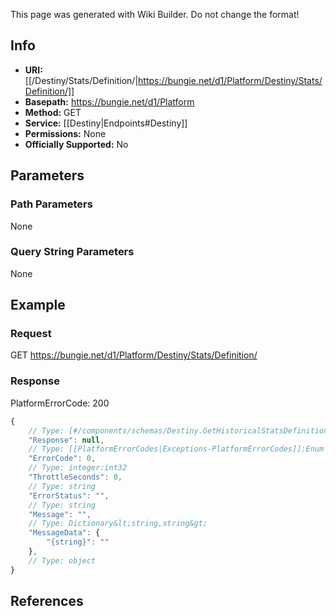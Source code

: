 <span class="wiki-builder">This page was generated with Wiki Builder. Do not change the format!</span>

## Info


* **URI:** [[/Destiny/Stats/Definition/|https://bungie.net/d1/Platform/Destiny/Stats/Definition/]]
* **Basepath:** https://bungie.net/d1/Platform
* **Method:** GET
* **Service:** [[Destiny|Endpoints#Destiny]]
* **Permissions:** None
* **Officially Supported:** No

## Parameters
### Path Parameters
None

### Query String Parameters
None

## Example
### Request
GET https://bungie.net/d1/Platform/Destiny/Stats/Definition/

### Response
PlatformErrorCode: 200
```javascript
{
    // Type: [#/components/schemas/Destiny.GetHistoricalStatsDefinition]
    "Response": null,
    // Type: [[PlatformErrorCodes|Exceptions-PlatformErrorCodes]]:Enum
    "ErrorCode": 0,
    // Type: integer:int32
    "ThrottleSeconds": 0,
    // Type: string
    "ErrorStatus": "",
    // Type: string
    "Message": "",
    // Type: Dictionary&lt;string,string&gt;
    "MessageData": {
        "{string}": ""
    },
    // Type: object
}

```

## References
